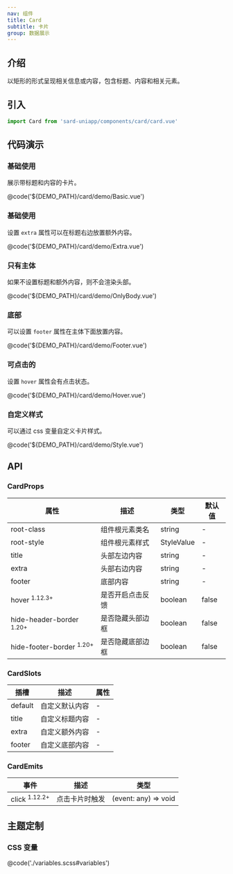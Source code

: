 ```yaml
---
nav: 组件
title: Card
subtitle: 卡片
group: 数据展示
---
```


## 介绍

以矩形的形式呈现相关信息或内容，包含标题、内容和相关元素。

## 引入

```ts
import Card from 'sard-uniapp/components/card/card.vue'
```

## 代码演示

### 基础使用

展示带标题和内容的卡片。

@code('${DEMO_PATH}/card/demo/Basic.vue')

### 基础使用

设置 `extra` 属性可以在标题右边放置额外内容。

@code('${DEMO_PATH}/card/demo/Extra.vue')

### 只有主体

如果不设置标题和额外内容，则不会渲染头部。

@code('${DEMO_PATH}/card/demo/OnlyBody.vue')

### 底部

可以设置 `footer` 属性在主体下面放置内容。

@code('${DEMO_PATH}/card/demo/Footer.vue')

### 可点击的

设置 `hover` 属性会有点击状态。

@code('${DEMO_PATH}/card/demo/Hover.vue')

### 自定义样式

可以通过 css 变量自定义卡片样式。

@code('${DEMO_PATH}/card/demo/Style.vue')

## API

### CardProps

| 属性                                | 描述             | 类型       | 默认值 |
| ----------------------------------- | ---------------- | ---------- | ------ |
| root-class                          | 组件根元素类名   | string     | -      |
| root-style                          | 组件根元素样式   | StyleValue | -      |
| title                               | 头部左边内容     | string     | -      |
| extra                               | 头部右边内容     | string     | -      |
| footer                              | 底部内容         | string     | -      |
| hover <sup>1.12.3+</sup>            | 是否开启点击反馈 | boolean    | false  |
| hide-header-border <sup>1.20+</sup> | 是否隐藏头部边框 | boolean    | false  |
| hide-footer-border <sup>1.20+</sup> | 是否隐藏底部边框 | boolean    | false  |

### CardSlots

| 插槽    | 描述           | 属性 |
| ------- | -------------- | ---- |
| default | 自定义默认内容 | -    |
| title   | 自定义标题内容 | -    |
| extra   | 自定义额外内容 | -    |
| footer  | 自定义底部内容 | -    |

### CardEmits

| 事件                     | 描述           | 类型                 |
| ------------------------ | -------------- | -------------------- |
| click <sup>1.12.2+</sup> | 点击卡片时触发 | (event: any) => void |

## 主题定制

### CSS 变量

@code('./variables.scss#variables')
